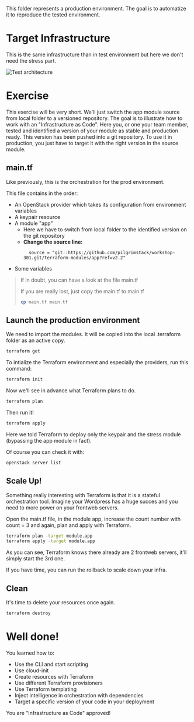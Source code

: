 This folder represents a production environment. The goal is to automatize it to reproduce the tested environment.

# Target Infrastructure

This is the same infrastructure than in test environment but here we don't need the stress part.

![Test architecture](./content/arch.png)

# Exercise

This exercise will be very short. We'll just switch the app module source from local folder to a versioned repository. The goal is to illustrate how to work with an "Infrastructure as Code". Here you, or one your team member, tested and identified a version of your module as stable and production ready. This version has been pushed into a git repository. To use it in production, you just have to target it with the right version in the source module.

## main.tf

Like previously, this is the orchestration for the prod environment.

This file contains in the order:

  * An OpenStack provider which takes its configuration from environment variables
  * A keypair resource
  * A module "app"
    * Here we have to switch from local folder to the identified version on the git repository
    * **Change the source line:**
      ```
        source = "git::https://github.com/pilgrimstack/workshop-301.git/terraform-modules/app?ref=v2.2"
      ```
  * Some variables

> If in doubt, you can have a look at the file main.tf
>
> If you are really lost, just copy the main.tf to main.tf
> ```bash
> cp main.tf main.tf
> ```

## Launch the production environment

We need to import the modules. It will be copied into the local .terraform folder as an active copy.
```bash
terraform get
```

To intialize the Terraform environment and especially the providers, run this command:
```bash
terraform init
```

Now we'll see in advance what Terraform plans to do.
```bash
terraform plan
```

Then run it!
```bash
terraform apply
```

Here we told Terraform to deploy only the keypair and the stress module (bypassing the app module in fact).

Of course you can check it with:
```bash
openstack server list
```

## Scale Up!

Something really interesting with Terraform is that it is a stateful orchestration tool. Imagine your Wordpress has a huge succes and you need to more power on your frontweb servers.

Open the main.tf file, in the module app, increase the count number with count = 3 and again, plan and apply with Terraform.

```bash
terraform plan -target module.app
terraform apply -target module.app
```

As you can see, Terraform knows there already are 2 frontweb servers, it'll simply start the 3rd one.

If you have time, you can run the rollback to scale down your infra.

## Clean

It's time to delete your resources once again.

```bash
terraform destroy
```

# Well done!

You learned how to:
  * Use the CLI and start scripting
  * Use cloud-init
  * Create resources with Terraform
  * Use different Terraform provisioners
  * Use Terraform templating
  * Inject intelligence in orchestration with dependencies
  * Target a specific version of your code in your deployment

You are "Infrastructure as Code" approved!
